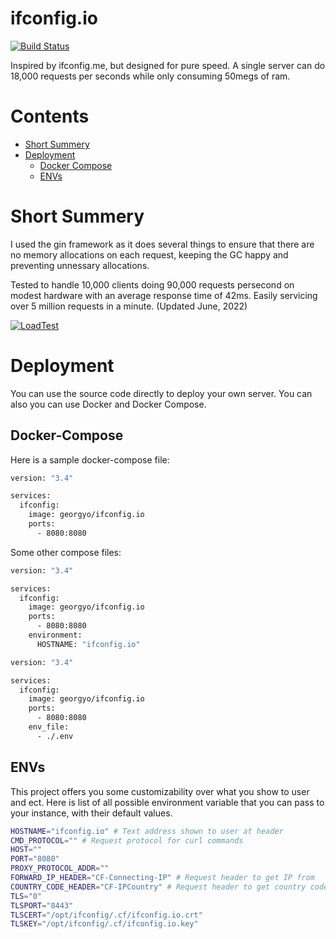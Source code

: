 
# ifconfig.io

[![Build Status](https://drone.io/github.com/georgyo/ifconfig.io/status.png)](https://drone.io/github.com/georgyo/ifconfig.io/latest)

Inspired by ifconfig.me, but designed for pure speed. A single server can do 18,000 requests per seconds while only consuming 50megs of ram.

# Contents

- [Short Summery](#short-summery)
- [Deployment](#deployment)
  - [Docker Compose](#docker-compose)
  - [ENVs](#envs)

# Short Summery

I used the gin framework as it does several things to ensure that there are no memory allocations on each request, keeping the GC happy and preventing unnessary allocations.

Tested to handle 10,000 clients doing 90,000 requests persecond on modest hardware with an average response time of 42ms. Easily servicing over 5 million requests in a minute. (Updated June, 2022)

[![LoadTest](http://i.imgur.com/0vJYumD.png)](https://loader.io/reports/f1e9a7dd516ac0472351e5e0c83b0787/results/a055e51ff317cdf8a688b25e9c0e4147#response_details)

# Deployment

You can use the source code directly to deploy your own server. You can also you can use Docker and Docker Compose.

## Docker-Compose

Here is a sample docker-compose file:

``` bash
version: "3.4"

services:
  ifconfig:
    image: georgyo/ifconfig.io
    ports:
      - 8080:8080
```

Some other compose files:

``` bash
version: "3.4"

services:
  ifconfig:
    image: georgyo/ifconfig.io
    ports:
      - 8080:8080
    environment:
      HOSTNAME: "ifconfig.io"
```

``` bash
version: "3.4"

services:
  ifconfig:
    image: georgyo/ifconfig.io
    ports:
      - 8080:8080
    env_file:
      - ./.env
```

## ENVs

This project offers you some customizability over what you show to user and ect. Here is list of all possible environment variable that you can pass to your instance, with their default values.

``` bash
HOSTNAME="ifconfig.io" # Text address shown to user at header
CMD_PROTOCOL="" # Request protocol for curl commands
HOST=""
PORT="8080"
PROXY_PROTOCOL_ADDR=""
FORWARD_IP_HEADER="CF-Connecting-IP" # Request header to get IP from
COUNTRY_CODE_HEADER="CF-IPCountry" # Request header to get country code from
TLS="0"
TLSPORT="8443"
TLSCERT="/opt/ifconfig/.cf/ifconfig.io.crt"
TLSKEY="/opt/ifconfig/.cf/ifconfig.io.key"
```
